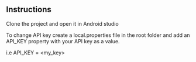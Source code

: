 ## Instructions

Clone the project and open it in Android studio

To change API key create a local.properties file in the root folder and add an API_KEY property with your API key as a value.

i.e API_KEY = <my_key>
